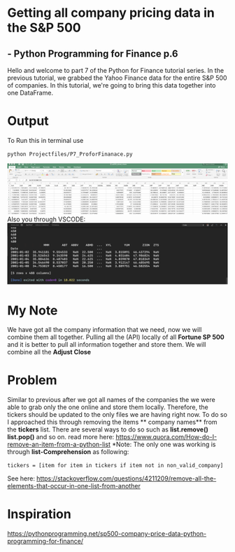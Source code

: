 # Getting all company pricing data in the S&P 500
## - Python Programming for Finance p.6

Hello and welcome to part 7 of the Python for Finance tutorial series. In the previous tutorial, we grabbed the Yahoo Finance data for the entire S&P 500 of companies. In this tutorial, we're going to bring this data together into one DataFrame.

# Output
To Run this in terminal use

```
python Projectfiles/P7_ProforFinanace.py
```
![](./output_graphs/P7-1.png)
Also you through VSCODE:
![](./output_graphs/P7-2.png)
# My Note
We have got all the company information that we need, now we will combine them all together. Pulling all the (API) locally of all **Fortune SP 500** and it is better to pull all information together and store them. We will combine all the **Adjust Close**

# Problem
Similar to previous after we got all names of the companies the we were able to grab only the one online and store them locally. Therefore, the tickers should be updated to the only files we are having right now. To do so I approached this through removing the items ** company names** from the **tickers** list. There are several ways to do so such as **list.remove()** **list.pop()** and so on. read more here:
https://www.quora.com/How-do-I-remove-an-item-from-a-python-list
*Note: The only one was working is through **list-Comprehension** as following:

```
tickers = [item for item in tickers if item not in non_valid_company]
```
See here:
https://stackoverflow.com/questions/4211209/remove-all-the-elements-that-occur-in-one-list-from-another


# Inspiration

https://pythonprogramming.net/sp500-company-price-data-python-programming-for-finance/
